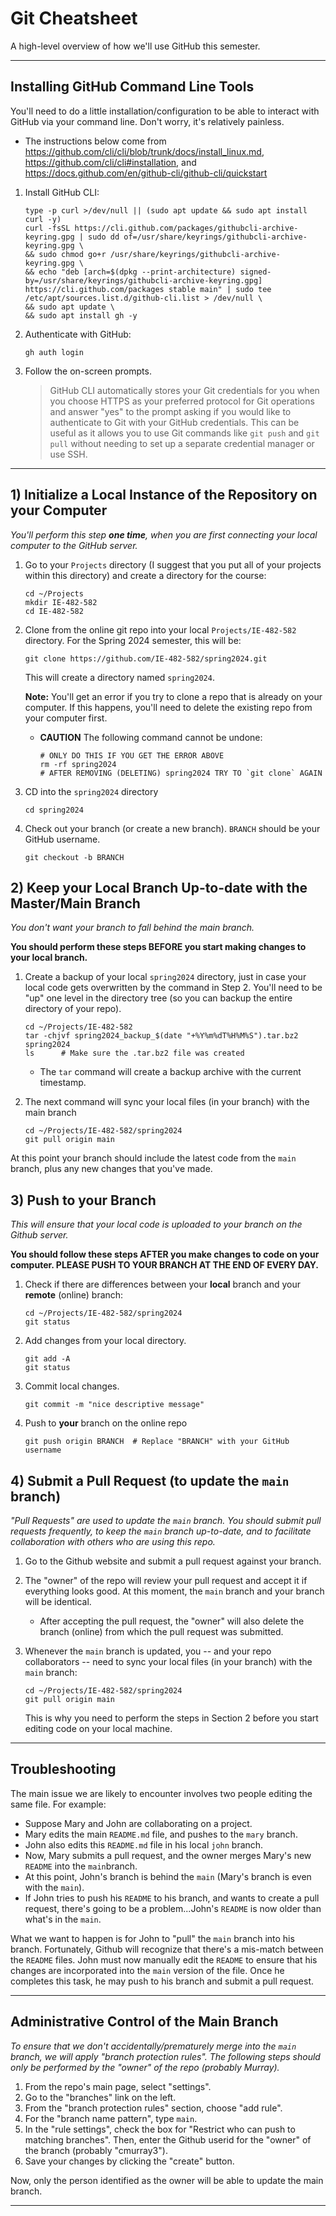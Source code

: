 # Git Cheatsheet

A high-level overview of how we'll use GitHub this semester.

---
## Installing GitHub Command Line Tools
You'll need to do a little installation/configuration to be able to interact with GitHub via your command line.  Don't worry, it's relatively painless.
- The instructions below come from https://github.com/cli/cli/blob/trunk/docs/install_linux.md, https://github.com/cli/cli#installation, and https://docs.github.com/en/github-cli/github-cli/quickstart


1.  Install GitHub CLI:
    ```
    type -p curl >/dev/null || (sudo apt update && sudo apt install curl -y)
    curl -fsSL https://cli.github.com/packages/githubcli-archive-keyring.gpg | sudo dd of=/usr/share/keyrings/githubcli-archive-keyring.gpg \
    && sudo chmod go+r /usr/share/keyrings/githubcli-archive-keyring.gpg \
    && echo "deb [arch=$(dpkg --print-architecture) signed-by=/usr/share/keyrings/githubcli-archive-keyring.gpg] https://cli.github.com/packages stable main" | sudo tee /etc/apt/sources.list.d/github-cli.list > /dev/null \
    && sudo apt update \
    && sudo apt install gh -y
    ```

2. Authenticate with GitHub:
    ```
    gh auth login
    ```

3.  Follow the on-screen prompts.
    > GitHub CLI automatically stores your Git credentials for you when you choose HTTPS as your preferred protocol for Git operations and answer "yes" to the prompt asking if you would like to authenticate to Git with your GitHub credentials. This can be useful as it allows you to use Git commands like `git push` and `git pull` without needing to set up a separate credential manager or use SSH.


---

## 1) Initialize a Local Instance of the Repository on your Computer

*You'll perform this step **one time**, when you are first connecting your local computer to the GitHub server.*

1. Go to your `Projects` directory (I suggest that you put all of your projects within this directory) and create a directory for the course:
   ```
   cd ~/Projects
   mkdir IE-482-582
   cd IE-482-582
   ```
   
2. Clone from the online git repo into your local `Projects/IE-482-582` directory.  For the Spring 2024 semester, this will be:
   ```
   git clone https://github.com/IE-482-582/spring2024.git
   ```
   This will create a directory named `spring2024`.
   
   **Note:** You'll get an error if you try to clone a repo that is already on your computer.  If this happens, you'll need to delete the existing repo from your computer first.  
   - **CAUTION** The following command cannot be undone:
       ```
       # ONLY DO THIS IF YOU GET THE ERROR ABOVE
       rm -rf spring2024
       # AFTER REMOVING (DELETING) spring2024 TRY TO `git clone` AGAIN
       ```  
      
3. CD into the `spring2024` directory
   ```
   cd spring2024
   ```
   
4. Check out your branch (or create a new branch).  `BRANCH` should be your GitHub username.
   ```
   git checkout -b BRANCH
   ```
 
## 2) Keep your Local Branch Up-to-date with the Master/Main Branch
*You don't want your branch to fall behind the main branch.*

**You should perform these steps BEFORE you start making changes to your local branch.**

1. Create a backup of your local `spring2024` directory, just in case your local code gets overwritten by the command in Step 2.  You'll need to be "up" one level in the directory tree (so you can backup the entire directory of your repo).
	```
	cd ~/Projects/IE-482-582
	tar -chjvf spring2024_backup_$(date "+%Y%m%dT%H%M%S").tar.bz2 spring2024
	ls      # Make sure the .tar.bz2 file was created
	```
   - The `tar` command will create a backup archive with the current timestamp.

2. The next command will sync your local files (in your branch) with the main branch   
   ```
   cd ~/Projects/IE-482-582/spring2024
   git pull origin main
   ```

At this point your branch should include the latest code from the `main` branch, plus any new changes that you've made.


## 3) Push to your Branch
*This will ensure that your local code is uploaded to your branch on the Github server.*

**You should follow these steps AFTER you make changes to code on your computer.  PLEASE PUSH TO YOUR BRANCH AT THE END OF EVERY DAY.**
    	
1. Check if there are differences between your **local** branch and your **remote** (online) branch:
   ```
   cd ~/Projects/IE-482-582/spring2024
   git status
   ```
   	
2. Add changes from your local directory.
   ```
   git add -A
   git status
   ```
   	
3. Commit local changes.
   ```
   git commit -m "nice descriptive message"
   ```
   
4. Push to **your** branch on the online repo
   ```
   git push origin BRANCH  # Replace "BRANCH" with your GitHub username
   ```


## 4) Submit a Pull Request (to update the `main` branch)

*"Pull Requests" are used to update the `main` branch.  You should submit pull requests frequently, to keep the `main` branch up-to-date, and to facilitate collaboration with others who are using this repo.*

1. Go to the Github website and submit a pull request against your branch.

2. The "owner" of the repo will review your pull request and accept it if everything looks good.  At this moment, the `main` branch and your branch will be identical.
   - After accepting the pull request, the "owner" will also delete the branch (online) from which the pull request was submitted. 
   
3. Whenever the `main` branch is updated, you -- and your repo collaborators -- need to sync your local files (in your branch) with the `main` branch:   
   ```
   cd ~/Projects/IE-482-582/spring2024
   git pull origin main
   ```
   
   This is why you need to perform the steps in Section 2 before you start editing code on your local machine.
   
---

## Troubleshooting

The main issue we are likely to encounter involves two people editing the same file.  For example:
- Suppose Mary and John are collaborating on a project. 
- Mary edits the main `README.md` file, and pushes to the `mary` branch.
- John also edits this `README.md` file in his local `john` branch. 
- Now, Mary submits a pull request, and the owner merges Mary's new `README` into the `main`branch.
- At this point, John's branch is behind the `main` (Mary's branch is even with the `main`).
- If John tries to push his `README` to his branch, and wants to create a pull request, there's going to be a problem...John's `README` is now older than what's in the `main`.

What we want to happen is for John to "pull" the `main` branch into his branch.  Fortunately, Github will recognize that there's a mis-match between the `README` files.  John must now manually edit the `README` to ensure that his changes are incorporated into the `main` version of the file.  Once he completes this task, he may push to his branch and submit a pull request. 


--- 

## Administrative Control of the Main Branch

*To ensure that we don't accidentally/prematurely merge into the `main` branch, we will apply "branch protection rules".  The following steps should only be performed by the "owner" of the repo (probably Murray).*

1. From the repo's main page, select "settings".
2. Go to the "branches" link on the left.
3. From the "branch protection rules" section, choose "add rule".
4. For the "branch name pattern", type `main`.
5. In the "rule settings", check the box for "Restrict who can push to matching branches".  Then, enter the Github userid for the "owner" of the branch (probably "cmurray3").
6. Save your changes by clicking the "create" button.

Now, only the person identified as the owner will be able to update the main branch.  

---    

   

